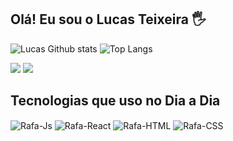 ## Olá! Eu sou o Lucas Teixeira 🖐️

![Lucas Github stats](https://github-readme-stats.vercel.app/api?username=Falconxtr&show_icons=true&theme=dracula)
![Top Langs](https://github-readme-stats.vercel.app/api/top-langs/?username=Falconxtr&layout=compact&theme=dracula)

<div> 
  <a href = "mailto:lucasteixeira19982010@hotmail.com"><img src="https://img.shields.io/badge/-Gmail-%23333?style=for-the-badge&logo=gmail&logoColor=white" target="_blank"></a>
  <a href="https://www.linkedin.com/in/lucas-teixeira-662148209/" target="_blank"><img src="https://img.shields.io/badge/-LinkedIn-%230077B5?style=for-the-badge&logo=linkedin&logoColor=white" target="_blank"></a>
</div> 

## Tecnologias que uso no Dia a Dia

<div style="display: inline_block">
  <img align="center" alt="Rafa-Js" src="https://img.shields.io/badge/HTML5-E34F26?style=for-the-badge&logo=html5&logoColor=white">
  <img align="center" alt="Rafa-React" src="https://img.shields.io/badge/CSS3-1572B6?style=for-the-badge&logo=css3&logoColor=white">
  <img align="center" alt="Rafa-HTML" src="https://img.shields.io/badge/JavaScript-F7DF1E?style=for-the-badge&logo=javascript&logoColor=black">
  <img align="center" alt="Rafa-CSS" src="https://img.shields.io/badge/React-20232A?style=for-the-badge&logo=react&logoColor=61DAFB">
</div>
